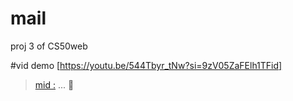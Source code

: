# mail
 proj 3 of CS50web 

 #vid demo [https://youtu.be/544Tbyr_tNw?si=9zV05ZaFElh1TFid]    

 >[mid :](...) ...  🥸  
